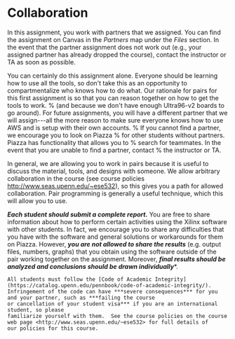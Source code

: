 # Collaboration
In this assignment, you work with partners that we assigned.  You can find
the assignment on Canvas in the *Partners* map under the
*Files* section.  In the event that
the partner assignment does not work out (e.g., your assigned partner
has already dropped the course), contact the instructor or TA as soon
as possible.

You can certainly do this assignment alone.
Everyone should be learning how to use all the tools, so don't take this as
an opportunity to compartmentalize who knows how to do what. 
Our rationale for pairs for this first assignment is so that you can reason
together on how to get the tools to work. 
% (and because we don't have enough Ultra96-v2 boards to go around).
For future assignments, you will have a different
partner that we will assign---all the more reason to make sure everyone knows
how to use AWS and is setup with their own accounts.
% If you cannot find a partner, we encourage you to look on Piazza
%    for other students without partners.  Piazza has functionality that allows you to
%    search for teammates.  In the event that you are unable to find a partner, contact
%    the instructor or TA.

In general, we are allowing you to work in pairs because it is useful to
discuss the material, tools, and designs with someone.  We allow arbitrary
collaboration in the course (see course policies
<http://www.seas.upenn.edu/~ese532>), so this gives you a path for
allowed collaboration.  Pair programming is generally a useful technique,
which this will allow you to use.

***Each student should submit a complete report.***  You are free to share information
about how to perform certain activities using the Xilinx software with other
students.  In fact, we encourage you to share any difficulties that you have with
the software and general solutions or workarounds for them on Piazza.  However, ***you are
not allowed to share the results*** (e.g. output files, numbers, graphs) that you obtain
using the software outside of the pair working together on the assignment.  Moreover,
***final results should be analyzed and conclusions should be drawn individually****.

```{warning}
All students must follow the [Code of Academic Integrity](https://catalog.upenn.edu/pennbook/code-of-academic-integrity/).
Infringement of the code can have ***severe consequences*** for you and your partner, such as ***failing the course
or cancellation of your student visa*** if you are an international student, so please
familiarize yourself with them.  See the course policies on the course
web page <http://www.seas.upenn.edu/~ese532> for full details of
our policies for this course.
```
